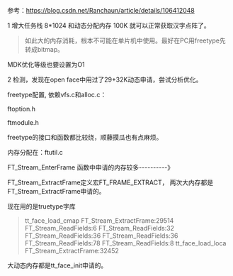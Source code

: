 参考：https://blog.csdn.net/Ranchaun/article/details/106412048

1 增大任务栈 8*1024 和动态分配内存 100K 就可以正常获取汉字点阵了。

> 如此大的内存消耗，根本不可能在单片机中使用。最好在PC用freetype先转成bitmap。

MDK优化等级也要设置为O1

2 检测，发现在open face中用过了29+32K动态申请，尝试分析优化。



freetype配置,  依赖vfs.c和alloc.c：

ftoption.h

ftmodule.h

freetype的接口和函数都比较绕，顺藤摸瓜也有点麻烦。

内存分配在：ftutil.c

FT_Stream_EnterFrame 函数中申请的内存较多----------》

FT_Stream_ExtractFrame定义宏FT_FRAME_EXTRACT， 两次大内存都是FT_Stream_ExtractFrame申请的。

现在用的是truetype字库

> tt_face_load_cmap
> FT_Stream_ExtractFrame:29514
> FT_Stream_ReadFields:6
> FT_Stream_ReadFields:32
> FT_Stream_ReadFields:36
> FT_Stream_ReadFields:36
> FT_Stream_ReadFields:78
> FT_Stream_ReadFields:8
> tt_face_load_loca
> FT_Stream_ExtractFrame:32452

大动态内存都是tt_face_init申请的。